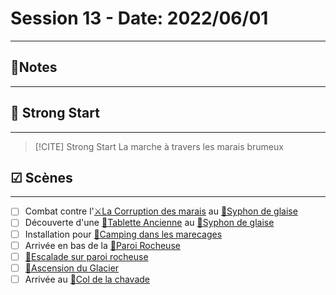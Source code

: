 # Session 13 - Date: 2022/06/01
______

##  📝Notes
______



## 🎯 Strong Start
______
> [!CITE] Strong Start
> La marche à travers les marais brumeux 


## ☑ Scènes
______
- [ ] Combat contre l'[⚔La Corruption des marais](../épreuves/⚔La%20Corruption%20des%20marais.md) au [📍Syphon de glaise](../lieux/📍Syphon%20de%20glaise.md)
- [ ] Découverte d'une [🔎Tablette Ancienne](../lieux/📍Syphon%20de%20glaise.md#🔎Tablette%20Ancienne)  au [📍Syphon de glaise](../lieux/📍Syphon%20de%20glaise.md)
- [ ] Installation pour [🎲Camping dans les marecages](../épreuves/🎲Camping%20dans%20les%20marecages.md)
- [ ] Arrivée en bas de la [📍Paroi Rocheuse](../lieux/📍Paroi%20Rocheuse.md)
- [ ] [🎲Escalade sur paroi rocheuse](../épreuves/🎲Escalade%20sur%20paroi%20rocheuse.md)
- [ ] [🎲Ascension du Glacier](../épreuves/🎲Ascension%20du%20Glacier.md)
- [ ] Arrivée au [📍Col de la chavade](../lieux/📍Col%20de%20la%20chavade.md)